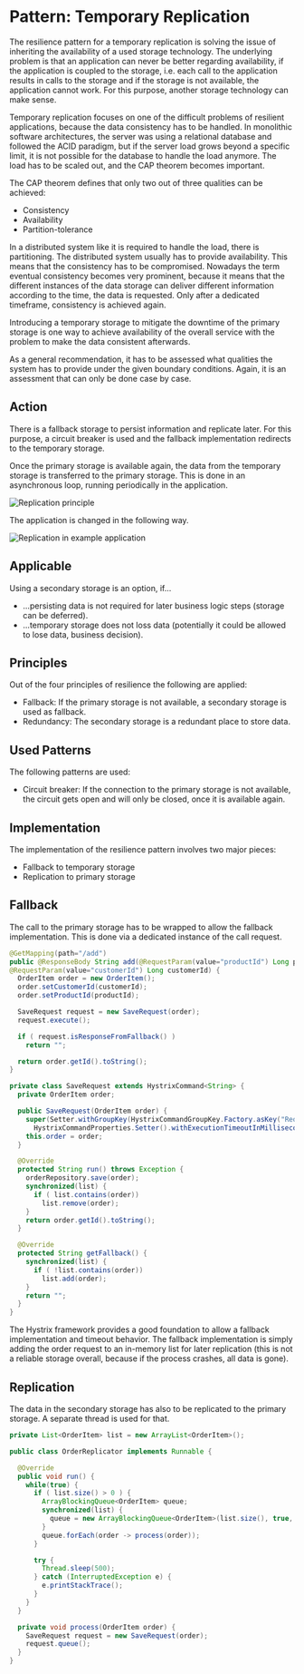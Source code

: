 # Pattern: Temporary Replication

The resilience pattern for a temporary replication is solving the issue of inheriting the availability of a used storage technology. The underlying problem is that an application can never be better regarding availability, if the application is coupled to the storage, i.e. each call to the application results in calls to the storage and if the storage is not available, the application cannot work. For this purpose, another storage technology can make sense.

Temporary replication focuses on one of the difficult problems of resilient applications, because the data consistency has to be handled. In monolithic software architectures, the server was using a relational database and followed the ACID paradigm, but if the server load grows beyond a specific limit, it is not possible for the database to handle the load anymore. The load has to be scaled out, and the CAP theorem becomes important.

The CAP theorem defines that only two out of three qualities can be achieved:
- Consistency
- Availability
- Partition-tolerance

In a distributed system like it is required to handle the load, there is partitioning. The distributed system usually has to provide availability. This means that the consistency has to be compromised. Nowadays the term eventual consistency becomes very prominent, because it means that the different instances of the data storage can deliver different information according to the time, the data is requested. Only after a dedicated timeframe, consistency is achieved again.

Introducing a temporary storage to mitigate the downtime of the primary storage is one way to achieve availability of the overall service with the problem to make the data consistent afterwards.

As a general recommendation, it has to be assessed what qualities the system has to provide under the given boundary conditions. Again, it is an assessment that can only be done case by case.

## Action

There is a fallback storage to persist information and replicate later. For this purpose, a circuit breaker is used and the fallback implementation redirects to the temporary storage.

Once the primary storage is available again, the data from the temporary storage is transferred to the primary storage. This is done in an asynchronous loop, running periodically in the application.

![Replication principle](https://github.wdf.sap.corp/cloud-native-dev/resilience/blob/master/Images/TemporaryReplication.png)

The application is changed in the following way.

![Replication in example application](https://github.wdf.sap.corp/cloud-native-dev/resilience/blob/master/Images/TemporaryReplicationRefApp.png)

## Applicable

Using a secondary storage is an option, if...

- ...persisting data is not required for later business logic steps (storage can be deferred).
- ...temporary storage does not loss data (potentially it could be allowed to lose data, business decision).

## Principles

Out of the four principles of resilience the following are applied:

- Fallback: If the primary storage is not available, a secondary storage is used as fallback.
- Redundancy: The secondary storage is a redundant place to store data.

## Used Patterns

The following patterns are used:

- Circuit breaker: If the connection to the primary storage is not available, the circuit gets open and will only be closed, once it is available again.

## Implementation

The implementation of the resilience pattern involves two major pieces:

- Fallback to temporary storage
- Replication to primary storage

## Fallback

The call to the primary storage has to be wrapped to allow the fallback implementation. This is done via a dedicated instance of the call request.

```Java
@GetMapping(path="/add")
public @ResponseBody String add(@RequestParam(value="productId") Long productId,
@RequestParam(value="customerId") Long customerId) {
  OrderItem order = new OrderItem();
  order.setCustomerId(customerId);
  order.setProductId(productId);

  SaveRequest request = new SaveRequest(order);
  request.execute();

  if ( request.isResponseFromFallback() )
    return "";

  return order.getId().toString();
}

private class SaveRequest extends HystrixCommand<String> {
  private OrderItem order;

  public SaveRequest(OrderItem order) {
    super(Setter.withGroupKey(HystrixCommandGroupKey.Factory.asKey("RequestGroup")).andCommandPropertiesDefaults(
      HystrixCommandProperties.Setter().withExecutionTimeoutInMilliseconds(1000)));
    this.order = order;
  }

  @Override
  protected String run() throws Exception {
    orderRepository.save(order);
    synchronized(list) {
      if ( list.contains(order))
        list.remove(order);
    }
    return order.getId().toString();
  }

  @Override
  protected String getFallback() {
    synchronized(list) {
      if ( !list.contains(order))
        list.add(order);
    }
    return "";
  }
}
```

The Hystrix framework provides a good foundation to allow a fallback implementation and timeout behavior. The fallback implementation is simply adding the order request to an in-memory list for later replication (this is not a reliable storage overall, because if the process crashes, all data is gone).

## Replication

The data in the secondary storage has also to be replicated to the primary storage. A separate thread is used for that.

```Java
private List<OrderItem> list = new ArrayList<OrderItem>();

public class OrderReplicator implements Runnable {

  @Override
  public void run() {
    while(true) {
      if ( list.size() > 0 ) {
        ArrayBlockingQueue<OrderItem> queue;
        synchronized(list) {
          queue = new ArrayBlockingQueue<OrderItem>(list.size(), true, list);
        }
        queue.forEach(order -> process(order));
      }

      try {
        Thread.sleep(500);
      } catch (InterruptedException e) {
        e.printStackTrace();
      }
    }
  }

  private void process(OrderItem order) {
    SaveRequest request = new SaveRequest(order);
    request.queue();
  }
}
```
